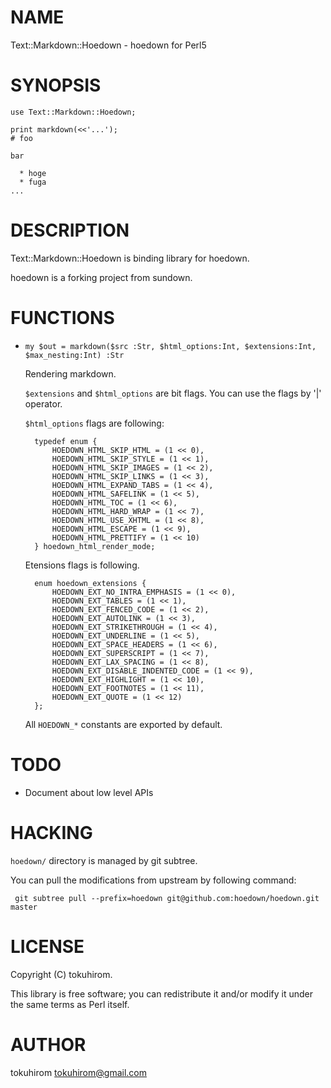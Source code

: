 # NAME

Text::Markdown::Hoedown - hoedown for Perl5

# SYNOPSIS

    use Text::Markdown::Hoedown;

    print markdown(<<'...');
    # foo

    bar

      * hoge
      * fuga
    ...

# DESCRIPTION

Text::Markdown::Hoedown is binding library for hoedown.

hoedown is a forking project from sundown.

# FUNCTIONS

- ` my $out = markdown($src :Str, $html_options:Int, $extensions:Int, $max_nesting:Int) :Str `

    Rendering markdown.

    `$extensions` and `$html_options` are bit flags.
    You can use the flags by '|' operator.

    `$html_options` flags are following:

        typedef enum {
            HOEDOWN_HTML_SKIP_HTML = (1 << 0),
            HOEDOWN_HTML_SKIP_STYLE = (1 << 1),
            HOEDOWN_HTML_SKIP_IMAGES = (1 << 2),
            HOEDOWN_HTML_SKIP_LINKS = (1 << 3),
            HOEDOWN_HTML_EXPAND_TABS = (1 << 4),
            HOEDOWN_HTML_SAFELINK = (1 << 5),
            HOEDOWN_HTML_TOC = (1 << 6),
            HOEDOWN_HTML_HARD_WRAP = (1 << 7),
            HOEDOWN_HTML_USE_XHTML = (1 << 8),
            HOEDOWN_HTML_ESCAPE = (1 << 9),
            HOEDOWN_HTML_PRETTIFY = (1 << 10)
        } hoedown_html_render_mode;

    Etensions flags is following.

        enum hoedown_extensions {
            HOEDOWN_EXT_NO_INTRA_EMPHASIS = (1 << 0),
            HOEDOWN_EXT_TABLES = (1 << 1),
            HOEDOWN_EXT_FENCED_CODE = (1 << 2),
            HOEDOWN_EXT_AUTOLINK = (1 << 3),
            HOEDOWN_EXT_STRIKETHROUGH = (1 << 4),
            HOEDOWN_EXT_UNDERLINE = (1 << 5),
            HOEDOWN_EXT_SPACE_HEADERS = (1 << 6),
            HOEDOWN_EXT_SUPERSCRIPT = (1 << 7),
            HOEDOWN_EXT_LAX_SPACING = (1 << 8),
            HOEDOWN_EXT_DISABLE_INDENTED_CODE = (1 << 9),
            HOEDOWN_EXT_HIGHLIGHT = (1 << 10),
            HOEDOWN_EXT_FOOTNOTES = (1 << 11),
            HOEDOWN_EXT_QUOTE = (1 << 12)
        };

    All `HOEDOWN_*` constants are exported by default.

# TODO

- Document about low level APIs

# HACKING

`hoedown/` directory is managed by git subtree.

You can pull the modifications from upstream by following command:

     git subtree pull --prefix=hoedown git@github.com:hoedown/hoedown.git master

# LICENSE

Copyright (C) tokuhirom.

This library is free software; you can redistribute it and/or modify
it under the same terms as Perl itself.

# AUTHOR

tokuhirom <tokuhirom@gmail.com>
